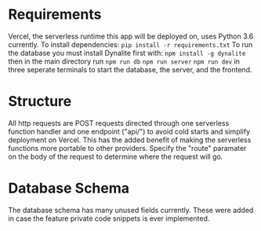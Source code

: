 # Requirements
Vercel, the serverless runtime this app will be deployed on, uses Python 3.6 currently.
To install dependencies:
`pip install -r requirements.txt`
To run the database you must install Dynalite first with:
`npm install -g dynalite`
then in the main directory run 
`npm run db`
`npm run server`
`npm run dev`
in three seperate terminals to start the database, the server, and the frontend.

# Structure
All http requests are POST requests directed through one serverless function handler and one endpoint ("api/") to avoid cold starts and simplify deployment
on Vercel. This has the added benefit of making the serverless functions more
portable to other providers. Specify the "route" paramater on the body of the request to determine where the request will go.

# Database Schema
The database schema has many unused fields currently. These were added in case the feature private code snippets is ever implemented.